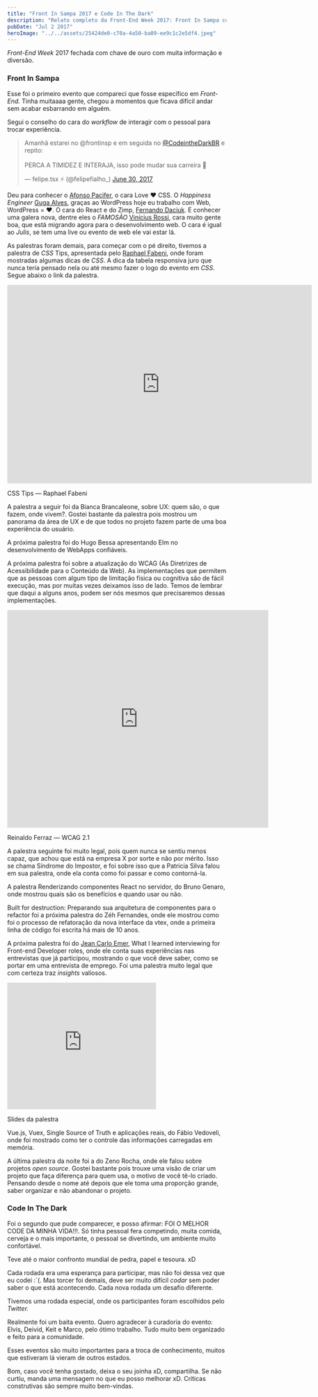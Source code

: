 ```yaml
---
title: "Front In Sampa 2017 e Code In The Dark"
description: "Relato completo da Front-End Week 2017: Front In Sampa com palestras sobre CSS, UX, React e acessibilidade, mais o Code In The Dark. Networking e muito aprendizado!"
pubDate: "Jul 2 2017"
heroImage: "../../assets/25424de0-c78a-4a50-ba09-ee9c1c2e5df4.jpeg"
---
```


_Front-End Week_ 2017 fechada com chave de ouro com muita informação e diversão.

### Front In Sampa

Esse foi o primeiro evento que compareci que fosse específico em _Front-End._ Tinha muitaaaa gente, chegou a momentos que ficava difícil andar sem acabar esbarrando em alguém.

Segui o conselho do cara do _workflow_ de interagir com o pessoal para trocar experiência.

<blockquote class="twitter-tweet" data-theme="dark"><p lang="pt" dir="ltr">Amanhã estarei no @frontinsp e em seguida no <a href="https://twitter.com/CodeintheDarkBR?ref_src=twsrc%5Etfw">@CodeintheDarkBR</a> e repito: <br><br>PERCA A TIMIDEZ E INTERAJA, isso pode mudar sua carreira 👊</p>&mdash; felipe.tsx ⚡ (@felipefialho_) <a href="https://twitter.com/felipefialho_/status/880906977165139968?ref_src=twsrc%5Etfw">June 30, 2017</a></blockquote>

Deu para conhecer o [Afonso Pacifer](https://medium.com/u/71a06786ed25), o cara Love ❤ CSS. O _Happiness Engineer_ [Guga Alves](https://medium.com/u/efe0d21a783a), graças ao WordPress hoje eu trabalho com Web, WordPress = ❤. O cara do React e do Zimp, [Fernando Daciuk](https://medium.com/u/56a528c3eb78). E conhecer uma galera nova, dentre eles o _FAMOSÃO_ [Vinícius Rossi](https://x.com/vinirossi9), cara muito gente boa, que está migrando agora para o desenvolvimento web. O cara é igual ao _Julis_, se tem uma live ou evento de web ele vai estar lá.

As palestras foram demais, para começar com o pé direito, tivemos a palestra de _CSS_ Tips, apresentada pelo [Raphael Fabeni](https://medium.com/u/4b6a59f7340d), onde foram mostradas algumas dicas de _CSS_. A dica da tabela responsiva juro que nunca teria pensado nela ou até mesmo fazer o logo do evento em _CSS_. Segue abaixo o link da palestra.

<iframe src="https://speakerdeck.com/player/73545e1e6de14ede92b40e53914f64b3" width="700" height="456" frameborder="0" scrolling="no"></iframe>

CSS Tips — Raphael Fabeni

A palestra a seguir foi da Bianca Brancaleone, sobre UX: quem são, o que fazem, onde vivem?. Gostei bastante da palestra pois mostrou um panorama da área de UX e de que todos no projeto fazem parte de uma boa experiência do usuário.

A próxima palestra foi do Hugo Bessa apresentando Elm no desenvolvimento de WebApps confiáveis.

A próxima palestra foi sobre a atualização do WCAG (As Diretrizes de Acessibilidade para o Conteúdo da Web). As implementações que permitem que as pessoas com algum tipo de limitação física ou cognitiva são de fácil execução, mas por muitas vezes deixamos isso de lado. Temos de lembrar que daqui a alguns anos, podem ser nós mesmos que precisaremos dessas implementações.

<iframe src="https://www.slideshare.net/slideshow/embed_code/key/lju6JNbfez5gLP" width="600" height="500" frameborder="0" scrolling="no"></iframe>

Reinaldo Ferraz — WCAG 2.1

A palestra seguinte foi muito legal, pois quem nunca se sentiu menos capaz, que achou que está na empresa X por sorte e não por mérito. Isso se chama Síndrome do Impostor, e foi sobre isso que a Patricia Silva falou em sua palestra, onde ela conta como foi passar e como contorná-la.

A palestra Renderizando componentes React no servidor, do Bruno Genaro, onde mostrou quais são os benefícios e quando usar ou não.

Built for destruction: Preparando sua arquitetura de componentes para o refactor foi a próxima palestra do Zéh Fernandes, onde ele mostrou como foi o processo de refatoração da nova interface da vtex, onde a primeira linha de código foi escrita há mais de 10 anos.

A próxima palestra foi do [Jean Carlo Emer](https://medium.com/u/f5c89182ec6a), What I learned interviewing for Front-end Developer roles, onde ele conta suas experiências nas entrevistas que já participou, mostrando o que você deve saber, como se portar em uma entrevista de emprego. Foi uma palestra muito legal que com certeza traz _insights_ valiosos.

<iframe src="https://www.slideshare.net/slideshow/embed_code/key/nY8iwArAnN7WPC" width="342" height="291" frameborder="0" scrolling="no"></iframe>

Slides da palestra

Vue.js, Vuex, Single Source of Truth e aplicações reais, do Fábio Vedoveli, onde foi mostrado como ter o controle das informações carregadas em memória.

A última palestra da noite foi a do Zeno Rocha, onde ele falou sobre projetos _open source_. Gostei bastante pois trouxe uma visão de criar um projeto que faça diferença para quem usa, o motivo de você tê-lo criado. Pensando desde o nome até depois que ele toma uma proporção grande, saber organizar e não abandonar o projeto.

### Code In The Dark

Foi o segundo que pude comparecer, e posso afirmar: FOI O MELHOR CODE DA MINHA VIDA!!!. Só tinha pessoal fera competindo, muita comida, cerveja e o mais importante, o pessoal se divertindo, um ambiente muito confortável.

Teve até o maior confronto mundial de pedra, papel e tesoura. xD

Cada rodada era uma esperança para participar, mas não foi dessa vez que eu codei :´(. Mas torcer foi demais, deve ser muito difícil _codar_ sem poder saber o que está acontecendo. Cada nova rodada um desafio diferente.

Tivemos uma rodada especial, onde os participantes foram escolhidos pelo _Twitter._

Realmente foi um baita evento. Quero agradecer à curadoria do evento: Elvis, Deivid, Keit e Marco, pelo ótimo trabalho. Tudo muito bem organizado e feito para a comunidade.

Esses eventos são muito importantes para a troca de conhecimento, muitos que estiveram lá vieram de outros estados.

Bom, caso você tenha gostado, deixa o seu joinha xD, compartilha. Se não curtiu, manda uma mensagem no que eu posso melhorar xD. Críticas construtivas são sempre muito bem-vindas.

<script async src="https://platform.twitter.com/widgets.js" charset="utf-8"></script>
